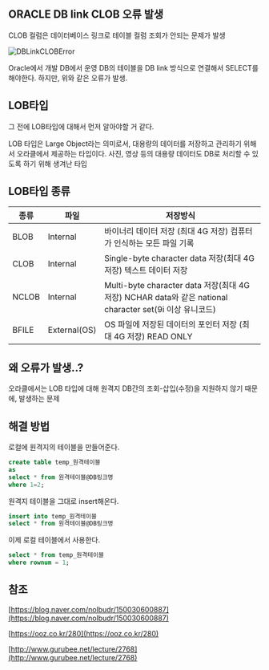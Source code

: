 ## ORACLE DB link CLOB 오류 발생
CLOB 컬럼은 데이터베이스 링크로 테이블 컬럼 조회가 안되는 문제가 발생

![DBLinkCLOBError](https://user-images.githubusercontent.com/62877858/193050282-309e7783-acb4-4157-8b9d-453717473853.png)

Oracle에서 개발 DB에서 운영 DB의 테이블을 DB link 방식으로 연결해서 SELECT를 해야한다. 하지만, 위와 같은 오류가 발생.

## LOB타입

그 전에 LOB타입에 대해서 먼저 알아야할 거 같다.

LOB 타입은 Large Object라는 의미로서, 대용량의 데이터를 저장하고 관리하기 위해서 오라클에서 제공하는 타입이다. 사진, 영상 등의 대용량 데이터도 DB로 처리할 수 있도록 하기 위해 생겨난 타입

## LOB타입 종류

| 종류 | 파일 | 저장방식 |
| --- | --- | --- |
| BLOB | Internal | 바이너리 데이터 저장 (최대 4G 저장) 컴퓨터가 인식하는 모든 파일 기록 |
| CLOB | Internal | Single-byte character data 저장(최대 4G 저장) 텍스트 데이터 저장 |
| NCLOB | Internal | Multi-byte character data 저장(최대 4G 저장) NCHAR data와 같은 national character set(9i 이상 유니코드) |
| BFILE | External(OS) | OS 파일에 저장된 데이터의 포인터 저장 (최대 4G 저장) READ ONLY |

## 왜 오류가 발생..?

오라클에서는 LOB 타입에 대해 원격지 DB간의 조회-삽입(수정)을 지원하지 않기 때문에, 발생하는 문제

## 해결 방법

로컬에 원격지의 테이블을 만들어준다.

```sql
create table temp_원격테이블
as
select * from 원격테이블@DB링크명
where 1=2;
```

원격지 테이블을 그대로 insert해온다.

```sql
insert into temp_원격테이블
select * from 원격테이블@DB링크명
```

이제 로컬 테이블에서 사용한다.

```sql
select * from temp_원격테이블
where rownum = 1;
```

## 참조

[https://blog.naver.com/nolbudr/150030600887](https://blog.naver.com/nolbudr/150030600887)

[https://ooz.co.kr/280](https://ooz.co.kr/280)

[http://www.gurubee.net/lecture/2768](http://www.gurubee.net/lecture/2768)
